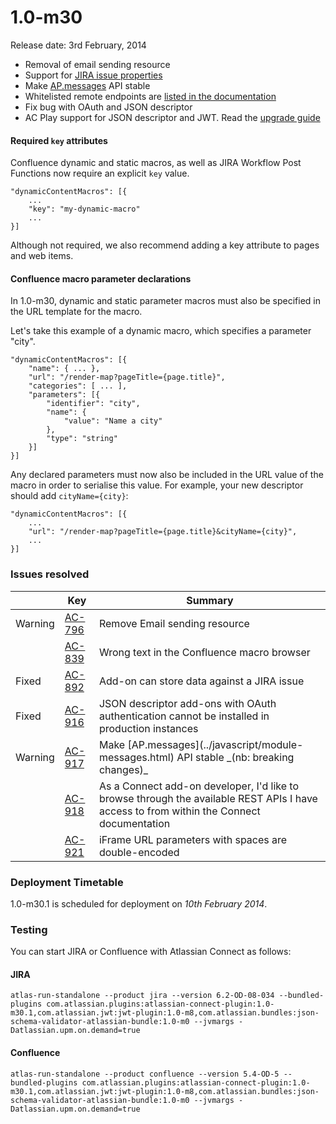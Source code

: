 # 1.0-m30

Release date: 3rd February, 2014

* Removal of email sending resource
* Support for [JIRA issue properties](../modules/jira/entity-property.html)
* Make [AP.messages](../javascript/module-messages.html) API stable
* Whitelisted remote endpoints are [listed in the documentation](../scopes/scopes.html)
* Fix bug with OAuth and JSON descriptor
* AC Play support for JSON descriptor and JWT. Read the [upgrade guide](../guides/upgrade-play.html)

#### Required `key` attributes

Confluence dynamic and static macros, as well as JIRA Workflow Post Functions now require an explicit `key` value.

    "dynamicContentMacros": [{
        ...
        "key": "my-dynamic-macro"
        ...
    }]

Although not required, we also recommend adding a key attribute to pages and web items.

#### Confluence macro parameter declarations

In 1.0-m30, dynamic and static parameter macros must also be specified in the URL template for the macro.

Let's take this example of a dynamic macro, which specifies a parameter "city".

    "dynamicContentMacros": [{
        "name": { ... },
        "url": "/render-map?pageTitle={page.title}",
        "categories": [ ... ],
        "parameters": [{
            "identifier": "city",
            "name": {
                "value": "Name a city"
            },
            "type": "string"
        }]
    }]

Any declared parameters must now also be included in the URL value of the macro in order to serialise this value. For
example, your new descriptor should add  `cityName={city}`:

    "dynamicContentMacros": [{
        ...
        "url": "/render-map?pageTitle={page.title}&cityName={city}",
        ...
    }]

### Issues resolved

<table class="aui issue-table">
    <thead>
        <tr>
            <th></th>
            <th class='key'>Key</th>
            <th>Summary</th>
        </tr>
    </thead>
    <tbody>
        <tr>
            <td><span class="aui-icon aui-icon-small aui-icon-warning">Warning</span></td>
            <td><a href="https://ecosystem.atlassian.net/browse/AC-796">AC-796</a></td>
            <td>Remove Email sending resource</td>
        </tr>
        <tr>
            <td></td>
            <td><a href="https://ecosystem.atlassian.net/browse/AC-839">AC-839</a></td>
            <td>Wrong text in the Confluence macro browser</td>
        </tr>
        <tr>
            <td><span class="aui-icon aui-icon-small aui-icon-success">Fixed</span></td>
            <td><a href="https://ecosystem.atlassian.net/browse/AC-892">AC-892</a></td>
            <td>Add-on can store data against a JIRA issue</td>
        </tr>
        <tr>
            <td><span class="aui-icon aui-icon-small aui-icon-success">Fixed</span></td>
            <td><a href="https://ecosystem.atlassian.net/browse/AC-916">AC-916</a></td>
            <td>JSON descriptor add-ons with OAuth authentication cannot be installed in production instances</td>
        </tr>
        <tr>
            <td><span class="aui-icon aui-icon-small aui-icon-warning">Warning</span></td>
            <td><a href="https://ecosystem.atlassian.net/browse/AC-917">AC-917</a></td>
            <td>Make [AP.messages](../javascript/module-messages.html) API stable _(nb: breaking changes)_</td>
        </tr>
        <tr>
            <td></td>
            <td><a href="https://ecosystem.atlassian.net/browse/AC-918">AC-918</a></td>
            <td>As a Connect add-on developer, I'd like to browse through the available REST APIs I have access to from within the Connect documentation</td>
        </tr>
        <tr>
            <td></td>
            <td><a href="https://ecosystem.atlassian.net/browse/AC-921">AC-921</a></td>
            <td>iFrame URL parameters with spaces are double-encoded</td>
        </tr>
    </tbody>
</table>

### Deployment Timetable

1.0-m30.1 is scheduled for deployment on _10th February 2014_.

### Testing

You can start JIRA or Confluence with Atlassian Connect as follows:

#### JIRA
<pre><code data-lang="text">atlas-run-standalone --product jira --version 6.2-OD-08-034 --bundled-plugins com.atlassian.plugins:atlassian-connect-plugin:1.0-m30.1,com.atlassian.jwt:jwt-plugin:1.0-m8,com.atlassian.bundles:json-schema-validator-atlassian-bundle:1.0-m0 --jvmargs -Datlassian.upm.on.demand=true</code></pre>

#### Confluence
<pre><code data-lang="text">atlas-run-standalone --product confluence --version 5.4-OD-5 --bundled-plugins com.atlassian.plugins:atlassian-connect-plugin:1.0-m30.1,com.atlassian.jwt:jwt-plugin:1.0-m8,com.atlassian.bundles:json-schema-validator-atlassian-bundle:1.0-m0 --jvmargs -Datlassian.upm.on.demand=true</code></pre>
